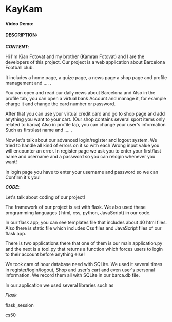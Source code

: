 # KayKam
#### Video Demo: <URL HERE>
#### DESCRIPTION:
***CONTENT***:

Hi I'm Kian Fotovat and my brother (Kamran Fotovat)
and I are the developers of this project.
Our project is a web application about Barcelona
Football club.

It includes a home page, a quize page, a news page
a shop page and profile management and .... .

You can open and read our daily news about Barcelona and
Also in the profile tab, you can open a virtual bank
Account and manage it, for example charge it and change
the card number or password.

After that you can use your virtual credit card and 
go to shop page and add anything you want to your cart.
(Our shop contains several sport items only related to barca)
Also in profile tap, you can change your user's information
Such as first/last name and .... .

Now let's talk about our advanced login/register and logout 
system. We tried to handle all kind of errors on it so with each
Wrong input value you will encounter an error. In register page
we ask you to enter your first/last name and username and a password
so you can relogin whenever you want!

In login page you have to enter your username and password so we can 
Confirm it's you!

***CODE***:

Let's talk about coding of our project!

The framework of our project is set with flask.
We also used these programming languages ( html, css, python, JavaScript)
in our code. 

In our flask app, you can see templates file that includes 
about 40 html files. Also there is static file which includes
Css files and JavaScript files of our flask app.

There is two applications there that one of them is our main application.py and the 
next is a tool.py that returns a function which forces users
to login to their account before anything else!

We took care of hour database need with SQLite. 
We used it several times in register/login/logout, 
 Shop and user's cart and even user's personal information.
We record them all with SQLite in our barca.db file.

In our application we used several libraries such as 

*Flask*

flask_session

cs50


